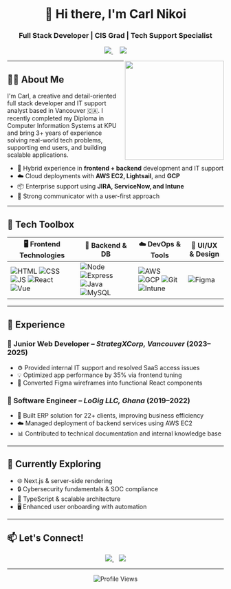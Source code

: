 <!-- Header Section -->
<h1 align="center">👋 Hi there, I'm Carl Nikoi</h1>
<h3 align="center">Full Stack Developer | CIS Grad | Tech Support Specialist</h3>

<p align="center">
  <a href="https://www.linkedin.com/in/carlnikoi" target="_blank">
    <img src="https://img.shields.io/badge/LinkedIn-Carlnikoi-0077B5?style=for-the-badge&logo=linkedin&logoColor=white" />
  </a>
  &nbsp;&nbsp;&nbsp;
  <a href="mailto:cnikoi70@gmail.com" target="_blank">
    <img src="https://img.shields.io/badge/Gmail-cnikoi70@gmail.com-D14836?style=for-the-badge&logo=gmail&logoColor=white" />
  </a>
</p>

<img align="right" src="https://c.tenor.com/hl4H1KOXEMcAAAAM/bongo-cat-keyboard-smash.gif" width="230" />

---

## 👨‍💻 About Me

I'm Carl, a creative and detail-oriented full stack developer and IT support analyst based in Vancouver 🇨🇦. I recently completed my Diploma in Computer Information Systems at KPU and bring 3+ years of experience solving real-world tech problems, supporting end users, and building scalable applications.

- 🔧 Hybrid experience in **frontend + backend** development and IT support  
- ☁️ Cloud deployments with **AWS EC2, Lightsail**, and **GCP**  
- 📦 Enterprise support using **JIRA, ServiceNow, and Intune**  
- 💬 Strong communicator with a user-first approach  

---

## 🧰 Tech Toolbox

| 🖥️ Frontend Technologies | 🔧 Backend & DB | ☁️ DevOps & Tools | 🎨 UI/UX & Design |
|--------------------------|----------------|-------------------|------------------|
| ![HTML](https://img.shields.io/badge/HTML5-E34F26?style=for-the-badge&logo=html5&logoColor=white) ![CSS](https://img.shields.io/badge/CSS3-1572B6?style=for-the-badge&logo=css3&logoColor=white) ![JS](https://img.shields.io/badge/JavaScript-F7DF1E?style=for-the-badge&logo=javascript&logoColor=black) ![React](https://img.shields.io/badge/React-61DAFB?style=for-the-badge&logo=react) ![Vue](https://img.shields.io/badge/Vue.js-4FC08D?style=for-the-badge&logo=vue.js&logoColor=white) | ![Node](https://img.shields.io/badge/Node.js-339933?style=for-the-badge&logo=node.js&logoColor=white) ![Express](https://img.shields.io/badge/Express-000000?style=for-the-badge&logo=express&logoColor=white) ![Java](https://img.shields.io/badge/Java-007396?style=for-the-badge&logo=java&logoColor=white) ![MySQL](https://img.shields.io/badge/MySQL-00758F?style=for-the-badge&logo=mysql&logoColor=white) | ![AWS](https://img.shields.io/badge/AWS-FF9900?style=for-the-badge&logo=amazonaws&logoColor=white) ![GCP](https://img.shields.io/badge/GCP-4285F4?style=for-the-badge&logo=googlecloud&logoColor=white) ![Git](https://img.shields.io/badge/Git-F05032?style=for-the-badge&logo=git&logoColor=white) ![Intune](https://img.shields.io/badge/Intune-0078D4?style=for-the-badge&logo=microsoft&logoColor=white) | ![Figma](https://img.shields.io/badge/Figma-F24E1E?style=for-the-badge&logo=figma&logoColor=white) |

---

## 💼 Experience

### 🔹 Junior Web Developer – *StrategXCorp, Vancouver* (2023–2025)  
- ⚙️ Provided internal IT support and resolved SaaS access issues  
- 💡 Optimized app performance by 35% via frontend tuning  
- 🎨 Converted Figma wireframes into functional React components  

### 🔹 Software Engineer – *LoGig LLC, Ghana* (2019–2022)  
- 🚀 Built ERP solution for 22+ clients, improving business efficiency  
- ☁️ Managed deployment of backend services using AWS EC2  
- 📊 Contributed to technical documentation and internal knowledge base  

---

## 🚀 Currently Exploring

- 🌐 Next.js & server-side rendering  
- 🔒 Cybersecurity fundamentals & SOC compliance  
- 🧩 TypeScript & scalable architecture  
- 🖥️ Enhanced user onboarding with automation  

---

## 📫 Let's Connect!

<p align="center">
  <a href="https://www.linkedin.com/in/carlnikoi">
    <img src="https://img.shields.io/badge/LinkedIn-Carlnikoi-0077B5?style=for-the-badge&logo=linkedin&logoColor=white" />
  </a>
  &nbsp;&nbsp;
  <a href="mailto:cnikoi70@gmail.com">
    <img src="https://img.shields.io/badge/Gmail-cnikoi70@gmail.com-D14836?style=for-the-badge&logo=gmail&logoColor=white" />
  </a>
</p>

---

<p align="center">
  <img src="https://komarev.com/ghpvc/?username=nikoicarl&style=flat-square&color=blue" alt="Profile Views" />
</p>
